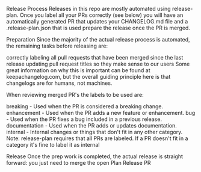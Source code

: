Release Process
Releases in this repo are mostly automated using release-plan. Once you label all your PRs correctly (see below) you will have an automatically generated PR that updates your CHANGELOG.md file and a .release-plan.json that is used prepare the release once the PR is merged.

Preparation
Since the majority of the actual release process is automated, the remaining tasks before releasing are:

correctly labeling all pull requests that have been merged since the last release
updating pull request titles so they make sense to our users
Some great information on why this is important can be found at keepachangelog.com, but the overall guiding principle here is that changelogs are for humans, not machines.

When reviewing merged PR's the labels to be used are:

breaking - Used when the PR is considered a breaking change.
enhancement - Used when the PR adds a new feature or enhancement.
bug - Used when the PR fixes a bug included in a previous release.
documentation - Used when the PR adds or updates documentation.
internal - Internal changes or things that don't fit in any other category.
Note: release-plan requires that all PRs are labeled. If a PR doesn't fit in a category it's fine to label it as internal

Release
Once the prep work is completed, the actual release is straight forward: you just need to merge the open Plan Release PR
